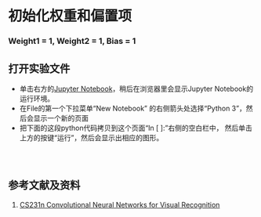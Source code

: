 # 初始化权重和偏置项

### Weight1 = 1, Weight2 = 1, Bias = 1

## 打开实验文件

- 单击右方的[Jupyter Notebook](https://mybinder.org/v2/gh/ipython/ipython-in-depth/master?filepath=binder/Index.ipynb)，稍后在浏览器里会显示Jupyter Notebook的运行环境。
- 在File的第一个下拉菜单“New Notebook” 的右侧箭头处选择“Python 3”，然后会显示一个新的页面
- 把下面的这段python代码拷贝到这个页面“In [ ]:”右侧的空白栏中， 然后单击上方的按键“运行”，然后会显示出相应的图形。

```python

```

```python

```

```python

```

## 参考文献及资料

1. [CS231n Convolutional Neural Networks for Visual Recognition](https://cs231n.github.io/neural-networks-case-study/)
